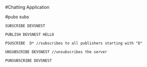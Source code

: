 #Chatting Application

#pubs subs

```
SUBSCRIBE DEVSNEST

PUBLISH DEVSNEST HELLO

PSUSCRIBE  D* //subscribes to all publishers starting with "D"

UNSUBSCRIBE DEVSNEST //unsubscribes the server

PUNSUBSCRIBE DEVSNEST 

```